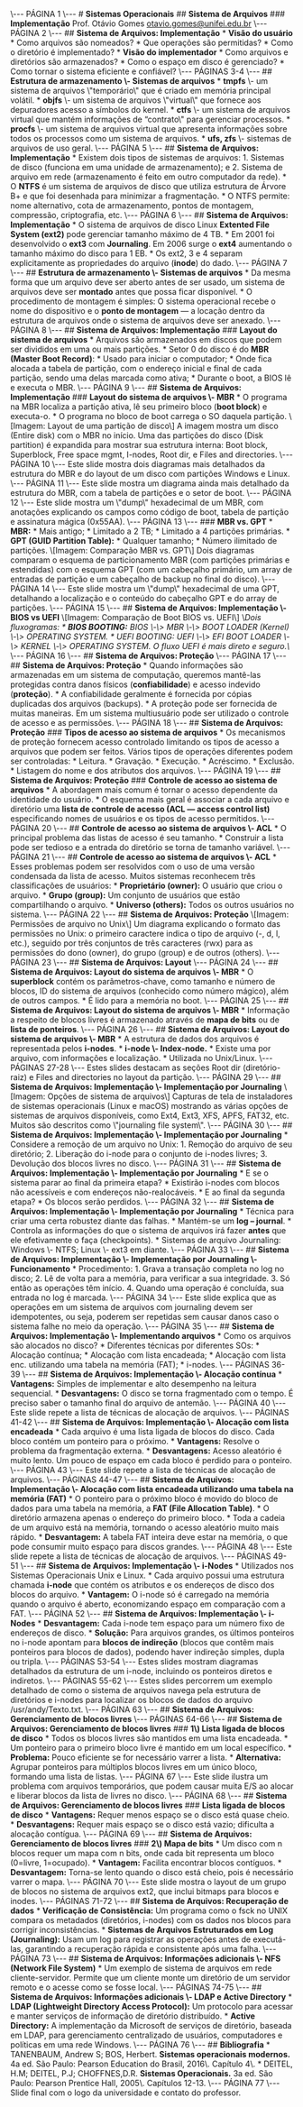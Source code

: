 \\--- PÁGINA 1 \\---  # **Sistemas Operacionais**  ## **Sistema de Arquivos**  ### **Implementação**  Prof. Otávio Gomes   otavio.gomes@unifei.edu.br   \\--- PÁGINA 2 \\---  ## **Sistema de Arquivos: Implementação**  * **Visão do usuário**     * Como arquivos são nomeados?     * Que operações são permitidas?     * Como o diretório é implementado?   * **Visão do implementador**     * Como arquivos e diretórios são armazenados?     * Como o espaço em disco é gerenciado?     * Como tornar o sistema eficiente e confiável?  \\--- PÁGINAS 3-4 \\---  ## **Estrutura de armazenamento \\- Sistemas de arquivos**  * **tmpfs** \\- um sistema de arquivos \\\"temporário\\\" que é criado em memória principal volátil.   * **objfs** \\- um sistema de arquivos \\\"virtual\\\" que fornece aos depuradores acesso a símbolos do kernel.   * **ctfs** \\- um sistema de arquivos virtual que mantém informações de “contrato\\\" para gerenciar processos.   * **procfs** \\- um sistema de arquivos virtual que apresenta informações sobre todos os processos como um sistema de arquivos.   * **ufs, zfs** \\- sistemas de arquivos de uso geral.  \\--- PÁGINA 5 \\---  ## **Sistema de Arquivos: Implementação**  * Existem dois tipos de sistemas de arquivos:     1. Sistemas de disco (funciona em uma unidade de armazenamento); e     2. Sistema de arquivo em rede (armazenamento é feito em outro computador da rede).   * O **NTFS** é um sistema de arquivos de disco que utiliza estrutura de Árvore B+ e que foi desenhada para minimizar a fragmentação.   * O NTFS permite: nome alternativo, cota de armazenamento, pontos de montagem, compressão, criptografia, etc.  \\--- PÁGINA 6 \\---  ## **Sistema de Arquivos: Implementação**  * O sistema de arquivos de disco Linux **Extented File System (ext2)** pode gerenciar tamanho máximo de 4 TB.   * Em 2001 foi desenvolvido o **ext3** com **Journaling**. Em 2006 surge o **ext4** aumentando o tamanho máximo do disco para 1 EB.   * Os ext2, 3 e 4 separam explicitamente as propriedades do arquivo (**inode**) do dado.  \\--- PÁGINA 7 \\---  ## **Estrutura de armazenamento \\- Sistemas de arquivos**  * Da mesma forma que um arquivo deve ser aberto antes de ser usado, um sistema de arquivos deve ser **montado** antes que possa ficar disponível.   * O procedimento de montagem é simples: O sistema operacional recebe o nome do dispositivo e o **ponto de montagem** — a locação dentro da estrutura de arquivos onde o sistema de arquivos deve ser anexado.  \\--- PÁGINA 8 \\---  ## **Sistema de Arquivos: Implementação**  ### **Layout do sistema de arquivos**  * Arquivos são armazenados em discos que podem ser divididos em uma ou mais partições.   * Setor 0 do disco é do **MBR (Master Boot Record)**:     * Usado para iniciar o computador;     * Onde fica alocada a tabela de partição, com o endereço inicial e final de cada partição, sendo uma delas marcada como ativa;     * Durante o boot, a BIOS lê e executa o MBR.  \\--- PÁGINA 9 \\---  ## **Sistema de Arquivos: Implementação**  ### **Layout do sistema de arquivos \\- MBR**  * O programa na MBR localiza a partição ativa, lê seu primeiro bloco (**boot block**) e executa-o.   * O programa no bloco de boot carrega o SO daquela partição.  \\[Imagem: Layout de uma partição de disco\\]   A imagem mostra um disco (Entire disk) com o MBR no início. Uma das partições do disco (Disk partition) é expandida para mostrar sua estrutura interna: Boot block, Superblock, Free space mgmt, I-nodes, Root dir, e Files and directories.   \\--- PÁGINA 10 \\---   Este slide mostra dois diagramas mais detalhados da estrutura do MBR e do layout de um disco com partições Windows e Linux.   \\--- PÁGINA 11 \\---   Este slide mostra um diagrama ainda mais detalhado da estrutura do MBR, com a tabela de partições e o setor de boot.   \\--- PÁGINA 12 \\---   Este slide mostra um \\\"dump\\\" hexadecimal de um MBR, com anotações explicando os campos como código de boot, tabela de partição e assinatura mágica (0x55AA).   \\--- PÁGINA 13 \\---  ### **MBR vs. GPT**  * **MBR:**     * Mais antigo;     * Limitado a 2 TB;     * Limitado a 4 partições primárias.   * **GPT (GUID Partition Table):**     * Qualquer tamanho;     * Número ilimitado de partições.  \\[Imagem: Comparação MBR vs. GPT\\]   Dois diagramas comparam o esquema de particionamento MBR (com partições primárias e estendidas) com o esquema GPT (com um cabeçalho primário, um array de entradas de partição e um cabeçalho de backup no final do disco).   \\--- PÁGINA 14 \\---   Este slide mostra um \\\"dump\\\" hexadecimal de uma GPT, detalhando a localização e o conteúdo do cabeçalho GPT e do array de partições.   \\--- PÁGINA 15 \\---  ## **Sistema de Arquivos: Implementação \\- BIOS vs UEFI**  \\[Imagem: Comparação de Boot BIOS vs. UEFI\\]   \\*Dois fluxogramas:  * **BIOS BOOTING:** BIOS \\-\\> MBR \\-\\> BOOT LOADER (Kernel) \\-\\> OPERATING SYSTEM.   * UEFI BOOTING: UEFI \\-\\> EFI BOOT LOADER \\-\\> KERNEL \\-\\> OPERATING SYSTEM.     O fluxo UEFI é mais direto e seguro.\\*  \\--- PÁGINA 16 \\---  ## **Sistema de Arquivos: Proteção**  \\--- PÁGINA 17 \\---  ## **Sistema de Arquivos: Proteção**  * Quando informações são armazenadas em um sistema de computação, queremos mantê-las protegidas contra danos físicos (**confiabilidade**) e acesso indevido (**proteção**).   * A confiabilidade geralmente é fornecida por cópias duplicadas dos arquivos (backups).   * A proteção pode ser fornecida de muitas maneiras. Em um sistema multiusuário pode ser utilizado o controle de acesso e as permissões.  \\--- PÁGINA 18 \\---  ## **Sistema de Arquivos: Proteção**  ### **Tipos de acesso ao sistema de arquivos**  * Os mecanismos de proteção fornecem acesso controlado limitando os tipos de acesso a arquivos que podem ser feitos. Vários tipos de operações diferentes podem ser controladas:     * Leitura.     * Gravação.     * Execução.     * Acréscimo.     * Exclusão.     * Listagem do nome e dos atributos dos arquivos.  \\--- PÁGINA 19 \\---  ## **Sistema de Arquivos: Proteção**  ### **Controle de acesso ao sistema de arquivos**  * A abordagem mais comum é tornar o acesso dependente da identidade do usuário.   * O esquema mais geral é associar a cada arquivo e diretório uma **lista de controle de acesso (ACL — access control list)** especificando nomes de usuários e os tipos de acesso permitidos.  \\--- PÁGINA 20 \\---  ## **Controle de acesso ao sistema de arquivos \\- ACL**  * O principal problema das listas de acesso é seu tamanho.   * Construir a lista pode ser tedioso e a entrada do diretório se torna de tamanho variável.  \\--- PÁGINA 21 \\---  ## **Controle de acesso ao sistema de arquivos \\- ACL**  * Esses problemas podem ser resolvidos com o uso de uma versão condensada da lista de acesso. Muitos sistemas reconhecem três classificações de usuários:     * **Proprietário (owner):** O usuário que criou o arquivo.     * **Grupo (group):** Um conjunto de usuários que estão compartilhando o arquivo.     * **Universo (others):** Todos os outros usuários no sistema.  \\--- PÁGINA 22 \\---  ## **Sistema de Arquivos: Proteção**  \\[Imagem: Permissões de arquivo no Unix\\]   Um diagrama explicando o formato das permissões no Unix: o primeiro caractere indica o tipo de arquivo (-, d, l, etc.), seguido por três conjuntos de três caracteres (rwx) para as permissões do dono (owner), do grupo (group) e de outros (others).   \\--- PÁGINA 23 \\---  ## **Sistema de Arquivos: Layout**  \\--- PÁGINA 24 \\---  ## **Sistema de Arquivos: Layout do sistema de arquivos \\- MBR**  * O **superblock** contém os parâmetros-chave, como tamanho e número de blocos, ID do sistema de arquivos (conhecido como número mágico), além de outros campos.   * É lido para a memória no boot.  \\--- PÁGINA 25 \\---  ## **Sistema de Arquivos: Layout do sistema de arquivos \\- MBR**  * Informação a respeito de blocos livres é armazenado através de **mapa de bits** ou de **lista de ponteiros**.  \\--- PÁGINA 26 \\---  ## **Sistema de Arquivos: Layout do sistema de arquivos \\- MBR**  * A estrutura de dados dos arquivos é representada pelos **i-nodes**.   * **i-node \\- Index-node.**   * Existe uma por arquivo, com informações e localização.   * Utilizada no Unix/Linux.  \\--- PÁGINAS 27-28 \\---   Estes slides destacam as seções Root dir (diretório-raiz) e Files and directories no layout da partição.   \\--- PÁGINA 29 \\---  ## **Sistema de Arquivos: Implementação \\- Implementação por Journaling**  \\[Imagem: Opções de sistema de arquivos\\]   Capturas de tela de instaladores de sistemas operacionais (Linux e macOS) mostrando as várias opções de sistemas de arquivos disponíveis, como Ext4, Ext3, XFS, APFS, FAT32, etc. Muitos são descritos como \\\"journaling file system\\\".   \\--- PÁGINA 30 \\---  ## **Sistema de Arquivos: Implementação \\- Implementação por Journaling**  * Considere a remoção de um arquivo no Unix:     1. Remoção do arquivo de seu diretório;     2. Liberação do i-node para o conjunto de i-nodes livres;     3. Devolução dos blocos livres no disco.  \\--- PÁGINA 31 \\---  ## **Sistema de Arquivos: Implementação \\- Implementação por Journaling**  * E se o sistema parar ao final da primeira etapa?     * Existirão i-nodes com blocos não acessíveis e com endereços não-realocáveis.   * E ao final da segunda etapa?     * Os blocos serão perdidos.  \\--- PÁGINA 32 \\---  ## **Sistema de Arquivos: Implementação \\- Implementação por Journaling**  * Técnica para criar uma certa robustez diante das falhas.   * Mantém-se um **log – journal**.   * Controla as informações do que o sistema de arquivos irá fazer **antes** que ele efetivamente o faça (checkpoints).   * Sistemas de arquivo Journaling: Windows \\- NTFS; Linux \\- ext3 em diante.  \\--- PÁGINA 33 \\---  ## **Sistema de Arquivos: Implementação \\- Implementação por Journaling \\- Funcionamento**  * Procedimento:     1. Grava a transação completa no log no disco;     2. Lê de volta para a memória, para verificar a sua integridade.     3. Só então as operações têm início.     4. Quando uma operação é concluída, sua entrada no log é marcada.  \\--- PÁGINA 34 \\---   Este slide explica que as operações em um sistema de arquivos com journaling devem ser idempotentes, ou seja, poderem ser repetidas sem causar danos caso o sistema falhe no meio da operação.   \\--- PÁGINA 35 \\---  ## **Sistema de Arquivos: Implementação \\- Implementando arquivos**  * Como os arquivos são alocados no disco?   * Diferentes técnicas por diferentes SOs:     * Alocação contínua;     * Alocação com lista encadeada;     * Alocação com lista enc. utilizando uma tabela na memória (FAT);     * i-nodes.  \\--- PÁGINAS 36-39 \\---  ## **Sistema de Arquivos: Implementação \\- Alocação contínua**  * **Vantagens:** Simples de implementar e alto desempenho na leitura sequencial.   * **Desvantagens:** O disco se torna fragmentado com o tempo. É preciso saber o tamanho final do arquivo de antemão.  \\--- PÁGINA 40 \\---   Este slide repete a lista de técnicas de alocação de arquivos.   \\--- PÁGINAS 41-42 \\---  ## **Sistema de Arquivos: Implementação \\- Alocação com lista encadeada**  * Cada arquivo é uma lista ligada de blocos do disco. Cada bloco contém um ponteiro para o próximo.   * **Vantagens:** Resolve o problema da fragmentação externa.   * **Desvantagens:** Acesso aleatório é muito lento. Um pouco de espaço em cada bloco é perdido para o ponteiro.  \\--- PÁGINA 43 \\---   Este slide repete a lista de técnicas de alocação de arquivos.   \\--- PÁGINAS 44-47 \\---  ## **Sistema de Arquivos: Implementação \\- Alocação com lista encadeada utilizando uma tabela na memória (FAT)**  * O ponteiro para o próximo bloco é movido do bloco de dados para uma tabela na memória, a **FAT (File Allocation Table)**.   * O diretório armazena apenas o endereço do primeiro bloco.   * Toda a cadeia de um arquivo está na memória, tornando o acesso aleatório muito mais rápido.   * **Desvantagem:** A tabela FAT inteira deve estar na memória, o que pode consumir muito espaço para discos grandes.  \\--- PÁGINA 48 \\---   Este slide repete a lista de técnicas de alocação de arquivos.   \\--- PÁGINAS 49-51 \\---  ## **Sistema de Arquivos: Implementação \\- i-Nodes**  * Utilizados nos Sistemas Operacionais Unix e Linux.   * Cada arquivo possui uma estrutura chamada **i-node** que contém os atributos e os endereços de disco dos blocos do arquivo.   * **Vantagem:** O i-node só é carregado na memória quando o arquivo é aberto, economizando espaço em comparação com a FAT.  \\--- PÁGINA 52 \\---  ## **Sistema de Arquivos: Implementação \\- i-Nodes**  * **Desvantagem:** Cada i-node tem espaço para um número fixo de endereços de disco.   * **Solução:** Para arquivos grandes, os últimos ponteiros no i-node apontam para **blocos de indireção** (blocos que contêm mais ponteiros para blocos de dados), podendo haver indireção simples, dupla ou tripla.  \\--- PÁGINAS 53-54 \\---   Estes slides mostram diagramas detalhados da estrutura de um i-node, incluindo os ponteiros diretos e indiretos.   \\--- PÁGINAS 55-62 \\---   Estes slides percorrem um exemplo detalhado de como o sistema de arquivos navega pela estrutura de diretórios e i-nodes para localizar os blocos de dados do arquivo /usr/andy/Texto.txt.   \\--- PÁGINA 63 \\---  ## **Sistema de Arquivos: Gerenciamento de blocos livres**  \\--- PÁGINAS 64-66 \\---  ## **Sistema de Arquivos: Gerenciamento de blocos livres**  ### **1\\) Lista ligada de blocos de disco**  * Todos os blocos livres são mantidos em uma lista encadeada.   * Um ponteiro para o primeiro bloco livre é mantido em um local específico.   * **Problema:** Pouco eficiente se for necessário varrer a lista.   * **Alternativa:** Agrupar ponteiros para múltiplos blocos livres em um único bloco, formando uma lista de listas.  \\--- PÁGINA 67 \\---   Este slide ilustra um problema com arquivos temporários, que podem causar muita E/S ao alocar e liberar blocos da lista de livres no disco.   \\--- PÁGINA 68 \\---  ## **Sistema de Arquivos: Gerenciamento de blocos livres**  ### **Lista ligada de blocos de disco**  * **Vantagens:** Requer menos espaço se o disco está quase cheio.   * **Desvantagens:** Requer mais espaço se o disco está vazio; dificulta a alocação contígua.  \\--- PÁGINA 69 \\---  ## **Sistema de Arquivos: Gerenciamento de blocos livres**  ### **2\\) Mapa de bits**  * Um disco com n blocos requer um mapa com n bits, onde cada bit representa um bloco (0=livre, 1=ocupado).   * **Vantagem:** Facilita encontrar blocos contíguos.   * **Desvantagem:** Torna-se lento quando o disco está cheio, pois é necessário varrer o mapa.  \\--- PÁGINA 70 \\---   Este slide mostra o layout de um grupo de blocos no sistema de arquivos ext2, que inclui bitmaps para blocos e inodes.   \\--- PÁGINAS 71-72 \\---  ## **Sistema de Arquivos: Recuperação de dados**  * **Verificação de Consistência:** Um programa como o fsck no UNIX compara os metadados (diretórios, i-nodes) com os dados nos blocos para corrigir inconsistências.   * **Sistemas de Arquivos Estruturados em Log (Journaling):** Usam um log para registrar as operações antes de executá-las, garantindo a recuperação rápida e consistente após uma falha.  \\--- PÁGINA 73 \\---  ## **Sistema de Arquivos: Informações adicionais \\- NFS (Network File System)**  * Um exemplo de sistema de arquivos em rede cliente-servidor. Permite que um cliente monte um diretório de um servidor remoto e o acesse como se fosse local.  \\--- PÁGINAS 74-75 \\---  ## **Sistema de Arquivos: Informações adicionais \\- LDAP e Active Directory**  * **LDAP (Lightweight Directory Access Protocol):** Um protocolo para acessar e manter serviços de informação de diretório distribuído.   * **Active Directory:** A implementação da Microsoft de serviços de diretório, baseada em LDAP, para gerenciamento centralizado de usuários, computadores e políticas em uma rede Windows.  \\--- PÁGINA 76 \\---  ## **Bibliografia**  * TANENBAUM, Andrew S; BOS, Herbert. **Sistemas operacionais modernos.** 4a ed. São Paulo: Pearson Education do Brasil, 2016\\. Capítulo 4\\.   * DEITEL, H.M; DEITEL, P.J; CHOFFNES,D.R. **Sistemas Operacionais.** 3a ed. São Paulo: Pearson Prentice Hall, 2005\\. Capítulos 12-13.  \\--- PÁGINA 77 \\---   Slide final com o logo da universidade e contato do professor.